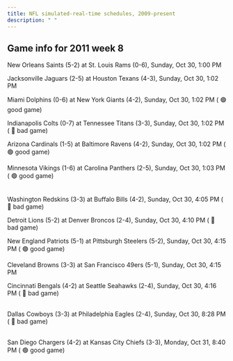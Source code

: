 ```yaml
---
title: NFL simulated-real-time schedules, 2009-present
description: " "
---
```


## Game info for 2011 week 8
New Orleans Saints (5-2) at St. Louis Rams (0-6), Sunday, Oct 30, 1:00 PM

Jacksonville Jaguars (2-5) at Houston Texans (4-3), Sunday, Oct 30, 1:02 PM

Miami Dolphins (0-6) at New York Giants (4-2), Sunday, Oct 30, 1:02 PM (	:green_circle: good game)

Indianapolis Colts (0-7) at Tennessee Titans (3-3), Sunday, Oct 30, 1:02 PM (	:red_circle: bad game)

Arizona Cardinals (1-5) at Baltimore Ravens (4-2), Sunday, Oct 30, 1:02 PM (	:green_circle: good game)

Minnesota Vikings (1-6) at Carolina Panthers (2-5), Sunday, Oct 30, 1:03 PM (	:green_circle: good game)

<br/>Washington Redskins (3-3) at Buffalo Bills (4-2), Sunday, Oct 30, 4:05 PM (	:red_circle: bad game)

Detroit Lions (5-2) at Denver Broncos (2-4), Sunday, Oct 30, 4:10 PM (	:red_circle: bad game)

New England Patriots (5-1) at Pittsburgh Steelers (5-2), Sunday, Oct 30, 4:15 PM (	:green_circle: good game)

Cleveland Browns (3-3) at San Francisco 49ers (5-1), Sunday, Oct 30, 4:15 PM

Cincinnati Bengals (4-2) at Seattle Seahawks (2-4), Sunday, Oct 30, 4:16 PM (	:red_circle: bad game)

<br/>Dallas Cowboys (3-3) at Philadelphia Eagles (2-4), Sunday, Oct 30, 8:28 PM (	:red_circle: bad game)

<br/>San Diego Chargers (4-2) at Kansas City Chiefs (3-3), Monday, Oct 31, 8:40 PM (	:green_circle: good game)

